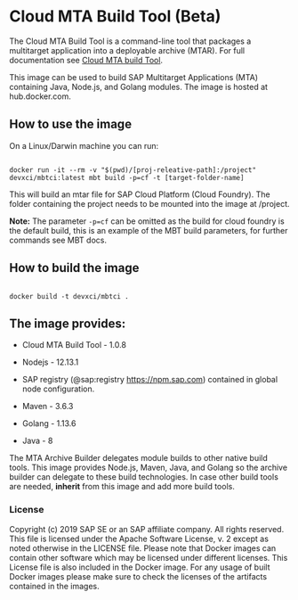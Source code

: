 # Cloud MTA Build Tool (Beta)


The Cloud MTA Build Tool is a command-line tool that packages a multitarget application into a deployable archive (MTAR). For full documentation see [Cloud MTA build Tool](https://hub.docker.com/r/devxci/mbtci).


This image can be used to build SAP Multitarget Applications (MTA) containing Java, Node.js, and Golang modules. The image is hosted at hub.docker.com.



## How to use the image



On a Linux/Darwin machine you can run:

```

docker run -it --rm -v "$(pwd)/[proj-releative-path]:/project" devxci/mbtci:latest mbt build -p=cf -t [target-folder-name]

```


This will build an mtar file for SAP Cloud Platform (Cloud Foundry). The folder containing the project needs to be mounted into the image at /project.


<b>Note:</b> The parameter `-p=cf` can be omitted as the build for cloud foundry is the default build, this is an example of the MBT build parameters, for further commands see MBT docs.


## How to build the image

```

docker build -t devxci/mbtci .

```

## The image provides:


- Cloud MTA Build Tool - 1.0.8

- Nodejs - 12.13.1

- SAP registry (@sap:registry https://npm.sap.com) contained in global node configuration.

- Maven - 3.6.3

- Golang - 1.13.6

- Java - 8



The MTA Archive Builder delegates module builds to other native build tools. This image provides Node.js, Maven, Java, and Golang so the archive builder can delegate to these build technologies. In case other build tools are needed, <b>inherit</b> from this image and add more build tools.



### License


Copyright (c) 2019 SAP SE or an SAP affiliate company. All rights reserved. This file is licensed under the Apache Software License, v. 2 except as noted otherwise in the LICENSE file.
Please note that Docker images can contain other software which may be licensed under different licenses. This License file is also included in the Docker image. For any usage of built Docker images please make sure to check the licenses of the artifacts contained in the images.
